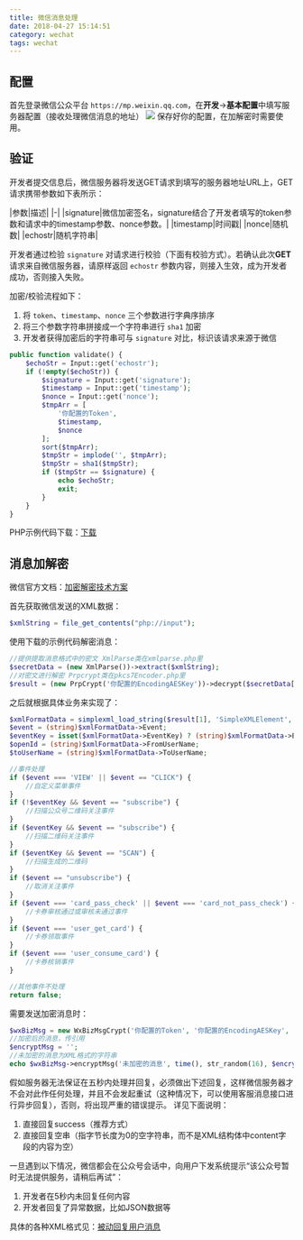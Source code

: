 ```yaml
---
title: 微信消息处理
date: 2018-04-27 15:14:51
category: wechat
tags: wechat
---
```


## 配置
首先登录微信公众平台 `https://mp.weixin.qq.com`，在**开发**->**基本配置**中填写服务器配置（接收处理微信消息的地址）
![](/images/wechat-config.png)
保存好你的配置，在加解密时需要使用。
<!-- more -->
## 验证
开发者提交信息后，微信服务器将发送GET请求到填写的服务器地址URL上，GET请求携带参数如下表所示：

|参数|描述|
|-|
|signature|微信加密签名，signature结合了开发者填写的token参数和请求中的timestamp参数、nonce参数。|
|timestamp|时间戳|
|nonce|随机数|
|echostr|随机字符串|

开发者通过检验 `signature` 对请求进行校验（下面有校验方式）。若确认此次**GET**请求来自微信服务器，请原样返回 `echostr` 参数内容，则接入生效，成为开发者成功，否则接入失败。

加密/校验流程如下：

1. 将 `token`、`timestamp`、`nonce` 三个参数进行字典序排序 
2. 将三个参数字符串拼接成一个字符串进行 `sha1` 加密 
3. 开发者获得加密后的字符串可与 `signature` 对比，标识该请求来源于微信

```php
public function validate() {
    $echoStr = Input::get('echostr');
    if (!empty($echoStr)) {
        $signature = Input::get('signature');
        $timestamp = Input::get('timestamp');
        $nonce = Input::get('nonce');
        $tmpArr = [
            '你配置的Token',
            $timestamp,
            $nonce
        ];
        sort($tmpArr);
        $tmpStr = implode('', $tmpArr);
        $tmpStr = sha1($tmpStr);
        if ($tmpStr == $signature) {
            echo $echoStr;
            exit;
        }
    }
}
```
PHP示例代码下载：[下载](https://wximg.gtimg.com/shake_tv/mpwiki/cryptoDemo.zip)

## 消息加解密
微信官方文档：[加密解密技术方案](https://open.weixin.qq.com/cgi-bin/showdocument?action=dir_list&t=resource/res_list&verify=1&id=open1419318482&token=&lang=zh_CN)

首先获取微信发送的XML数据：
```php
$xmlString = file_get_contents("php://input");
```
使用下载的示例代码解密消息：
```php
//提供提取消息格式中的密文 XmlParse类在xmlparse.php里
$secretData = (new XmlParse())->extract($xmlString);
//对密文进行解密 Prpcrypt类在pkcs7Encoder.php里
$result = (new PrpCrypt('你配置的EncodingAESKey'))->decrypt($secretData[1]);
```
之后就根据具体业务来实现了：
```php
$xmlFormatData = simplexml_load_string($result[1], 'SimpleXMLElement', LIBXML_NOCDATA);
$event = (string)$xmlFormatData->Event;
$eventKey = isset($xmlFormatData->EventKey) ? (string)$xmlFormatData->EventKey : '';
$openId = (string)$xmlFormatData->FromUserName;
$toUserName = (string)$xmlFormatData->ToUserName;

//事件处理
if ($event === 'VIEW' || $event == "CLICK") {
    //自定义菜单事件
}
if (!$eventKey && $event == "subscribe") {
    //扫描公众号二维码关注事件
}
if ($eventKey && $event == "subscribe") {
    //扫描二维码关注事件
}
if ($eventKey && $event == "SCAN") {
    //扫描生成的二维码
}
if ($event == "unsubscribe") {
    //取消关注事件
}
if ($event === 'card_pass_check' || $event === 'card_not_pass_check') {
    //卡券审核通过或审核未通过事件
}
if ($event === 'user_get_card') {
    //卡券领取事件
}
if ($event === 'user_consume_card') {
    //卡券核销事件
}

//其他事件不处理
return false;
```

需要发送加密消息时：
```php
$wxBizMsg = new WxBizMsgCrypt('你配置的Token', '你配置的EncodingAESKey', '你公众号的APPID');
//加密后的消息，传引用
$encryptMsg = '';
//未加密的消息为XML格式的字符串
echo $wxBizMsg->encryptMsg('未加密的消息', time(), str_random(16), $encryptMsg);
```

假如服务器无法保证在五秒内处理并回复，必须做出下述回复，这样微信服务器才不会对此作任何处理，并且不会发起重试（这种情况下，可以使用客服消息接口进行异步回复），否则，将出现严重的错误提示。
详见下面说明：

1. 直接回复success（推荐方式） 
2. 直接回复空串（指字节长度为0的空字符串，而不是XML结构体中content字段的内容为空）

一旦遇到以下情况，微信都会在公众号会话中，向用户下发系统提示“该公众号暂时无法提供服务，请稍后再试”：

1. 开发者在5秒内未回复任何内容 
2. 开发者回复了异常数据，比如JSON数据等

具体的各种XML格式见：[被动回复用户消息](https://mp.weixin.qq.com/wiki?t=resource/res_main&id=mp1421140543)